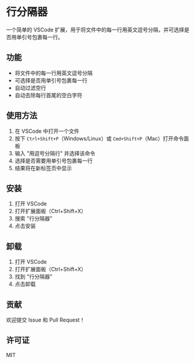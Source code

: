 # 行分隔器

一个简单的 VSCode 扩展，用于将文件中的每一行用英文逗号分隔，并可选择是否用单引号包裹每一行。

## 功能

- 将文件中的每一行用英文逗号分隔
- 可选择是否用单引号包裹每一行
- 自动过滤空行
- 自动去除每行首尾的空白字符

## 使用方法

1. 在 VSCode 中打开一个文件
2. 按下 `Ctrl+Shift+P`（Windows/Linux）或 `Cmd+Shift+P`（Mac）打开命令面板
3. 输入 "用逗号分隔行" 并选择该命令
4. 选择是否需要用单引号包裹每一行
5. 结果将在新标签页中显示

## 安装

1. 打开 VSCode
2. 打开扩展面板（Ctrl+Shift+X）
3. 搜索 "行分隔器"
4. 点击安装

## 卸载

1. 打开 VSCode
2. 打开扩展面板（Ctrl+Shift+X）
3. 找到 "行分隔器"
4. 点击卸载

## 贡献

欢迎提交 Issue 和 Pull Request！

## 许可证

MIT